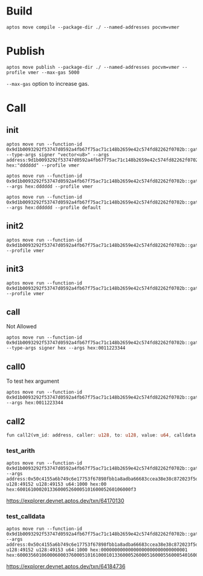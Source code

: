 # Build
```
aptos move compile --package-dir ./ --named-addresses pocvm=vmer
```

# Publish
```
aptos move publish --package-dir ./ --named-addresses pocvm=vmer --profile vmer --max-gas 5000
```
`--max-gas` option to increase gas.

# Call
## init
```
aptos move run --function-id 0x9d1b0093292f53747d0592a4fb67f75ac71c148b2659e42c574fd82262f0702b::gateway::init --type-args signer "vector<u8>" --args address:9d1b0093292f53747d0592a4fb67f75ac71c148b2659e42c574fd82262f0702b hex:"dddddd" --profile vmer

aptos move run --function-id 0x9d1b0093292f53747d0592a4fb67f75ac71c148b2659e42c574fd82262f0702b::gateway::init --args hex:dddddd --profile vmer

aptos move run --function-id 0x9d1b0093292f53747d0592a4fb67f75ac71c148b2659e42c574fd82262f0702b::gateway::init --args hex:dddddd --profile default

```

## init2
```
aptos move run --function-id 0x9d1b0093292f53747d0592a4fb67f75ac71c148b2659e42c574fd82262f0702b::gateway::init2 --profile vmer
```

## init3
```
aptos move run --function-id 0x9d1b0093292f53747d0592a4fb67f75ac71c148b2659e42c574fd82262f0702b::gateway::init3 --profile vmer
```

## call
Not Allowed
```
aptos move run --function-id 0x9d1b0093292f53747d0592a4fb67f75ac71c148b2659e42c574fd82262f0702b::gateway::call --type-args signer hex --args hex:0011223344
```

## call0
To test hex argument
```
aptos move run --function-id 0x9d1b0093292f53747d0592a4fb67f75ac71c148b2659e42c574fd82262f0702b::gateway::call0 --args hex:0011223344
```

## call2
```rs
fun call2(vm_id: address, caller: u128, to: u128, value: u64, calldata: vector<u8>, code: vector<u8>)
```

### test_arith
```
aptos move run --function-id 0x9d1b0093292f53747d0592a4fb67f75ac71c148b2659e42c574fd82262f0702b::gateway::call2 --args address:0x50c4155a6b749c6e17753f67898fbb1a8adba66683ccea38e38c872023f5d13d u128:49152 u128:49153 u64:1000 hex:00 hex:600161000201336000526000510160005260106000f3
```
https://explorer.devnet.aptos.dev/txn/64170130

### test_calldata
```
aptos move run --function-id 0x9d1b0093292f53747d0592a4fb67f75ac71c148b2659e42c574fd82262f0702b::gateway::call2 --args address:0x50c4155a6b749c6e17753f67898fbb1a8adba66683ccea38e38c872023f5d13d u128:49152 u128:49153 u64:1000 hex:00000000000000000000000000000001 hex:600035601060006000376000510161000101336000526000516000556000540160015560015460015260106001f3
```
https://explorer.devnet.aptos.dev/txn/64184736